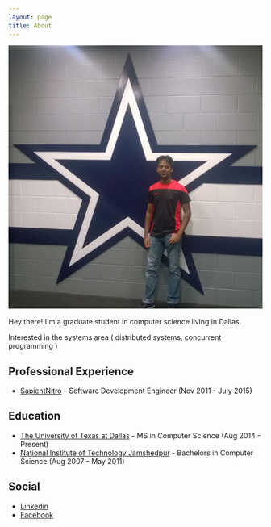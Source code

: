 ```yaml
---
layout: page
title: About
---
```


![At the Cowboys AT&T Stadium](/assets/blog_pic.jpg)

Hey there! I'm a graduate student in computer science living in Dallas.

Interested in the systems area ( distributed systems, concurrent programming )

Professional Experience
-----------------------

* [SapientNitro](http://www.sapientnitro.com/en-us.html) - Software Development Engineer (Nov 2011 - July 2015)

Education
---------

* [The University of Texas at Dallas](http://ecs.utdallas.edu/) - MS in Computer Science (Aug 2014 - Present)
* [National Institute of Technology Jamshedpur](http://www.nitjsr.ac.in) - Bachelors in Computer Science (Aug 2007 - May 2011) 

Social
------

* [Linkedin](https://www.linkedin.com/in/haridnr)
* [Facebook](https://www.facebook.com/haridnr)

